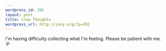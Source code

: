 ```yaml
--- 
wordpress_id: 202
layout: post
title: Slow Thoughts
wordpress_url: http://jevy.org/?p=202
---
```

I'm having difficulty collecting what I'm feeling.  Please be patient with me. :P
